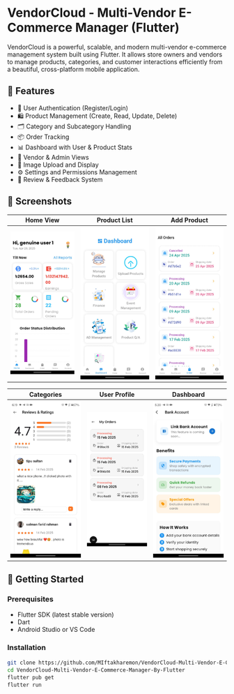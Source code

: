 # VendorCloud - Multi-Vendor E-Commerce Manager (Flutter)

VendorCloud is a powerful, scalable, and modern multi-vendor e-commerce management system built using Flutter. It allows store owners and vendors to manage products, categories, and customer interactions efficiently from a beautiful, cross-platform mobile application.

## 🌟 Features

- 🔐 User Authentication (Register/Login)
- 🛍️ Product Management (Create, Read, Update, Delete)
- 🗂️ Category and Subcategory Handling
- 📦 Order Tracking
- 📊 Dashboard with User & Product Stats
- 🧾 Vendor & Admin Views
- 📸 Image Upload and Display
- ⚙️ Settings and Permissions Management
- 💬 Review & Feedback System

## 📸 Screenshots

| Home View | Product List | Add Product |
|----------|--------------|-------------|
| ![Home](https://raw.githubusercontent.com/MIftakharemon/VendorCloud-Multi-Vendor-E-Commerce-Manager-By-Flutter/main/assets/images/png/1.jpg) | ![Product List](https://raw.githubusercontent.com/MIftakharemon/VendorCloud-Multi-Vendor-E-Commerce-Manager-By-Flutter/main/assets/images/png/2.jpg) | ![Add Product](https://raw.githubusercontent.com/MIftakharemon/VendorCloud-Multi-Vendor-E-Commerce-Manager-By-Flutter/main/assets/images/png/3.jpg) |

| Categories | User Profile | Dashboard |
|-----------|--------------|-----------|
| ![Category](https://raw.githubusercontent.com/MIftakharemon/VendorCloud-Multi-Vendor-E-Commerce-Manager-By-Flutter/main/assets/images/png/4.jpg) | ![Profile](https://raw.githubusercontent.com/MIftakharemon/VendorCloud-Multi-Vendor-E-Commerce-Manager-By-Flutter/main/assets/images/png/5.jpg) | ![Dashboard](https://raw.githubusercontent.com/MIftakharemon/VendorCloud-Multi-Vendor-E-Commerce-Manager-By-Flutter/main/assets/images/png/6.jpg) |


## 🚀 Getting Started

### Prerequisites

- Flutter SDK (latest stable version)
- Dart
- Android Studio or VS Code

### Installation

```bash
git clone https://github.com/MIftakharemon/VendorCloud-Multi-Vendor-E-Commerce-Manager-By-Flutter.git
cd VendorCloud-Multi-Vendor-E-Commerce-Manager-By-Flutter
flutter pub get
flutter run
